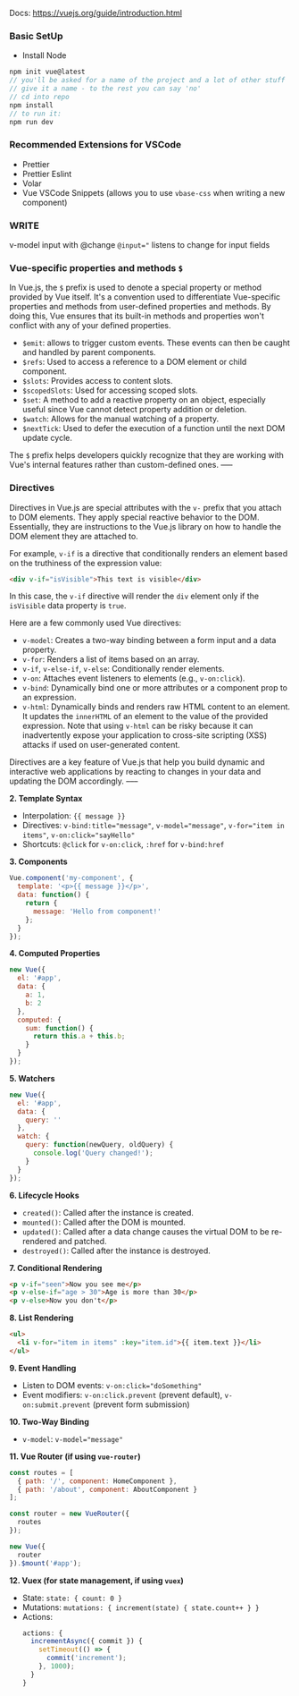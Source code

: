 Docs: https://vuejs.org/guide/introduction.html

### Basic SetUp

- Install Node
```js
npm init vue@latest
// you'll be asked for a name of the project and a lot of other stuff
// give it a name - to the rest you can say 'no'
// cd into repo
npm install
// to run it:
npm run dev
```

### Recommended Extensions for VSCode

- Prettier
- Prettier Eslint
- Volar
- Vue VSCode Snippets (allows you to use `vbase-css` when writing a new component)



### WRITE

v-model
input with @change
`@input="` listens to change for input fields




### Vue-specific properties and methods `$`

In Vue.js, the `$` prefix is used to denote a special property or method provided by Vue itself. It's a convention used to differentiate Vue-specific properties and methods from user-defined properties and methods. By doing this, Vue ensures that its built-in methods and properties won't conflict with any of your defined properties.

- `$emit`: allows to trigger custom events. These events can then be caught and handled by parent components.
- `$refs`: Used to access a reference to a DOM element or child component.
- `$slots`: Provides access to content slots.
- `$scopedSlots`: Used for accessing scoped slots.
- `$set`: A method to add a reactive property on an object, especially useful since Vue cannot detect property addition or deletion.
- `$watch`: Allows for the manual watching of a property.
- `$nextTick`: Used to defer the execution of a function until the next DOM update cycle.

The `$` prefix helps developers quickly recognize that they are working with Vue's internal features rather than custom-defined ones.
–––


### Directives

Directives in Vue.js are special attributes with the `v-` prefix that you attach to DOM elements. They apply special reactive behavior to the DOM. Essentially, they are instructions to the Vue.js library on how to handle the DOM element they are attached to.

For example, `v-if` is a directive that conditionally renders an element based on the truthiness of the expression value:

```html
<div v-if="isVisible">This text is visible</div>
```

In this case, the `v-if` directive will render the `div` element only if the `isVisible` data property is `true`.

Here are a few commonly used Vue directives:

- `v-model`: Creates a two-way binding between a form input and a data property.
- `v-for`: Renders a list of items based on an array.
- `v-if`, `v-else-if`, `v-else`: Conditionally render elements.
- `v-on`: Attaches event listeners to elements (e.g., `v-on:click`).
- `v-bind`: Dynamically bind one or more attributes or a component prop to an expression.
- `v-html`: Dynamically binds and renders raw HTML content to an element. It updates the `innerHTML` of an element to the value of the provided expression. Note that using `v-html` can be risky because it can inadvertently expose your application to cross-site scripting (XSS) attacks if used on user-generated content.

Directives are a key feature of Vue.js that help you build dynamic and interactive web applications by reacting to changes in your data and updating the DOM accordingly.
–––


**2. Template Syntax**

- Interpolation: `{{ message }}`
- Directives: `v-bind:title="message"`, `v-model="message"`, `v-for="item in items"`, `v-on:click="sayHello"`
- Shortcuts: `@click` for `v-on:click`, `:href` for `v-bind:href`

**3. Components**

```js
Vue.component('my-component', {
  template: '<p>{{ message }}</p>',
  data: function() {
    return {
      message: 'Hello from component!'
    };
  }
});
```

**4. Computed Properties**

```js
new Vue({
  el: '#app',
  data: {
    a: 1,
    b: 2
  },
  computed: {
    sum: function() {
      return this.a + this.b;
    }
  }
});
```

**5. Watchers**

```js
new Vue({
  el: '#app',
  data: {
    query: ''
  },
  watch: {
    query: function(newQuery, oldQuery) {
      console.log('Query changed!');
    }
  }
});
```

**6. Lifecycle Hooks**

- `created()`: Called after the instance is created.
- `mounted()`: Called after the DOM is mounted.
- `updated()`: Called after a data change causes the virtual DOM to be re-rendered and patched.
- `destroyed()`: Called after the instance is destroyed.

**7. Conditional Rendering**

```html
<p v-if="seen">Now you see me</p>
<p v-else-if="age > 30">Age is more than 30</p>
<p v-else>Now you don't</p>
```

**8. List Rendering**

```html
<ul>
  <li v-for="item in items" :key="item.id">{{ item.text }}</li>
</ul>
```

**9. Event Handling**

- Listen to DOM events: `v-on:click="doSomething"`
- Event modifiers: `v-on:click.prevent` (prevent default), `v-on:submit.prevent` (prevent form submission)

**10. Two-Way Binding**

- `v-model`: `v-model="message"`

**11. Vue Router (if using `vue-router`)**

```js
const routes = [
  { path: '/', component: HomeComponent },
  { path: '/about', component: AboutComponent }
];

const router = new VueRouter({
  routes
});

new Vue({
  router
}).$mount('#app');
```

**12. Vuex (for state management, if using `vuex`)**

- State: `state: { count: 0 }`
- Mutations: `mutations: { increment(state) { state.count++ } }`
- Actions: 
  ```js
  actions: {
    incrementAsync({ commit }) {
      setTimeout(() => {
        commit('increment');
      }, 1000);
    }
  }
  ```
